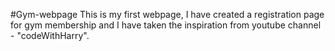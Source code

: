 #Gym-webpage
This is my first webpage, I have created a registration page for gym membership and I have taken the inspiration from youtube channel - "codeWithHarry".